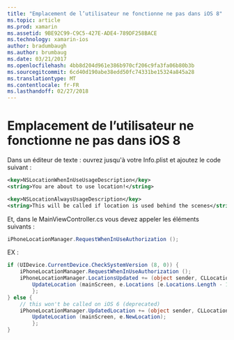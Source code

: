 ```yaml
---
title: "Emplacement de l’utilisateur ne fonctionne ne pas dans iOS 8"
ms.topic: article
ms.prod: xamarin
ms.assetid: 9BE92C99-C9C5-427E-ADE4-789DF258BACE
ms.technology: xamarin-ios
author: bradumbaugh
ms.author: brumbaug
ms.date: 03/21/2017
ms.openlocfilehash: 4bb8d204d961e386b970cf206c9fa3fa06b80b3b
ms.sourcegitcommit: 6cd40d190abe38edd50fc74331be15324a845a28
ms.translationtype: MT
ms.contentlocale: fr-FR
ms.lasthandoff: 02/27/2018
---
```

# <a name="user-location-not-working-in-ios-8"></a>Emplacement de l’utilisateur ne fonctionne ne pas dans iOS 8

Dans un éditeur de texte : ouvrez jusqu'à votre Info.plist et ajoutez le code suivant :

```xml
<key>NSLocationWhenInUseUsageDescription</key>
<string>You are about to use location!</string>

<key>NSLocationAlwaysUsageDescription</key>
<string>This will be called if location is used behind the scenes</string>
```

Et, dans le MainViewController.cs vous devez appeler les éléments suivants :

```csharp
iPhoneLocationManager.RequestWhenInUseAuthorization ();
```

EX :

```cs
if (UIDevice.CurrentDevice.CheckSystemVersion (8, 0)) {
    iPhoneLocationManager.RequestWhenInUseAuthorization ();
    iPhoneLocationManager.LocationsUpdated += (object sender, CLLocationsUpdatedEventArgs e) => {
        UpdateLocation (mainScreen, e.Locations [e.Locations.Length - 1]);
        };
} else {
    // this won't be called on iOS 6 (deprecated)
    iPhoneLocationManager.UpdatedLocation += (object sender, CLLocationUpdatedEventArgs e) => {
        UpdateLocation (mainScreen, e.NewLocation);
        };
}
```
